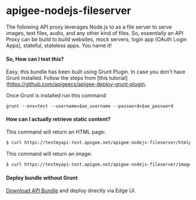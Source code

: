 apigee-nodejs-fileserver
=======
The following API proxy leverages Node.js to as a file server to serve images, text files, audio, and any other kind of files. So, essentially an API Proxy can be build to build websites, mock servers, login app (OAuth Login Apps), stateful, stateless apps. You name it!

#### So, How can I test this?

Easy, this bundle has been built using Grunt Plugin. In case you don't have Grunt installed. Follow the steps from [this tutorial](https://github.com/apigeecs/apigee-deploy-grunt-plugin.

Once Grunt is installed run this command:

```
grunt --env=test --username=$ae_username --password=$ae_password
```

#### How can I actually retrieve static content?

This command will return an HTML page:
```bash
$ curl https://testmyapi-test.apigee.net/apigee-nodejs-fileserver/htmlpage.html -v
```
This command will return an image:

```bash
$ curl https://testmyapi-test.apigee.net/apigee-nodejs-fileserver/images/tree.jpg -v
```

#### Deploy bundle without Grunt
[Download API Bundle](./apigee-nodejs-fileserver.zip) and deploy directly via Edge UI.